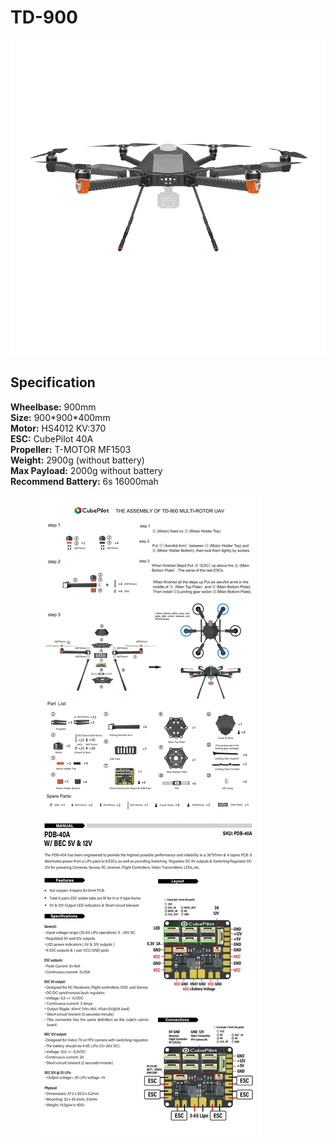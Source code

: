 # TD-900

![](../../../../.gitbook/assets/900.png)



## Specification&#x20;

**Wheelbase:** 900mm\
**Size:** 900\*900\*400mm\
**Motor:** HS4012 KV:370\
**ESC:** CubePilot 40A\
**Propeller:** T-MOTOR MF1503\
**Weight:** 2900g (without battery) \
**Max Payload:** 2000g without battery \
**Recommend Battery:** 6s 16000mah

<figure><img src="../../../../.gitbook/assets/TD-900_new.png" alt=""><figcaption></figcaption></figure>
